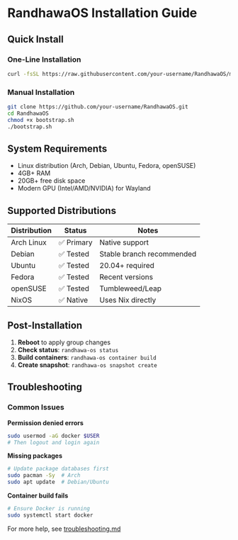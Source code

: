 # RandhawaOS Installation Guide

## Quick Install

### One-Line Installation
```bash
curl -fsSL https://raw.githubusercontent.com/your-username/RandhawaOS/main/bootstrap.sh | bash
```

### Manual Installation
```bash
git clone https://github.com/your-username/RandhawaOS.git
cd RandhawaOS
chmod +x bootstrap.sh
./bootstrap.sh
```

## System Requirements

- Linux distribution (Arch, Debian, Ubuntu, Fedora, openSUSE)
- 4GB+ RAM
- 20GB+ free disk space
- Modern GPU (Intel/AMD/NVIDIA) for Wayland

## Supported Distributions

| Distribution | Status | Notes |
|-------------|--------|-------|
| Arch Linux | ✅ Primary | Native support |
| Debian | ✅ Tested | Stable branch recommended |
| Ubuntu | ✅ Tested | 20.04+ required |
| Fedora | ✅ Tested | Recent versions |
| openSUSE | ✅ Tested | Tumbleweed/Leap |
| NixOS | ✅ Native | Uses Nix directly |

## Post-Installation

1. **Reboot** to apply group changes
2. **Check status**: `randhawa-os status`
3. **Build containers**: `randhawa-os container build`
4. **Create snapshot**: `randhawa-os snapshot create`

## Troubleshooting

### Common Issues

**Permission denied errors**
```bash
sudo usermod -aG docker $USER
# Then logout and login again
```

**Missing packages**
```bash
# Update package databases first
sudo pacman -Sy  # Arch
sudo apt update  # Debian/Ubuntu
```

**Container build fails**
```bash
# Ensure Docker is running
sudo systemctl start docker
```

For more help, see [troubleshooting.md](troubleshooting.md)